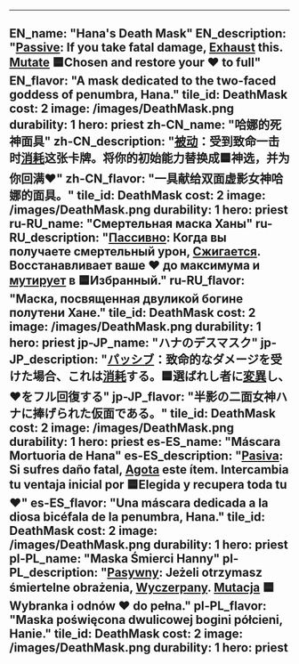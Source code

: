 ---

EN_name: "Hana's Death Mask"
EN_description: "<u>Passive</u>: If you take fatal damage, <u>Exhaust</u> this. <u>Mutate</u> 🟦Chosen and restore your ❤️ to full"
EN_flavor: "A mask dedicated to the two-faced goddess of penumbra, Hana."
tile_id: DeathMask
cost: 2
image: /images/DeathMask.png
durability: 1
hero: priest
zh-CN_name: "哈娜的死神面具"
zh-CN_description: "<u>被动</u>：受到致命一击时<u>消耗</u>这张卡牌。将你的初始能力替换成🟦神选，并为你回满❤️"
zh-CN_flavor: "一具献给双面虚影女神哈娜的面具。"
tile_id: DeathMask
cost: 2
image: /images/DeathMask.png
durability: 1
hero: priest
ru-RU_name: "Смертельная маска Ханы"
ru-RU_description: "<u>Пассивно</u>: Когда вы получаете смертельный урон, <u>Сжигается</u>. Восстанавливает ваше ❤️ до максимума и <u>мутирует</u> в 🟦Избранный."
ru-RU_flavor: "Маска, посвященная двуликой богине полутени Хане."
tile_id: DeathMask
cost: 2
image: /images/DeathMask.png
durability: 1
hero: priest
jp-JP_name: "ハナのデスマスク"
jp-JP_description: "<u>パッシブ</u>：致命的なダメージを受けた場合、これは<u>消耗</u>する。🟦選ばれし者に<u>変異</u>し、❤️をフル回復する"
jp-JP_flavor: "半影の二面女神ハナに捧げられた仮面である。"
tile_id: DeathMask
cost: 2
image: /images/DeathMask.png
durability: 1
hero: priest
es-ES_name: "Máscara Mortuoria de Hana"
es-ES_description: "<u>Pasiva</u>: Si sufres daño fatal, <u>Agota</u> este ítem. Intercambia tu ventaja inicial por 🟦Elegida y recupera toda tu ❤️"
es-ES_flavor: "Una máscara dedicada a la diosa bicéfala de la penumbra, Hana."
tile_id: DeathMask
cost: 2
image: /images/DeathMask.png
durability: 1
hero: priest
pl-PL_name: "Maska Śmierci Hanny"
pl-PL_description: "<u>Pasywny</u>: Jeżeli otrzymasz śmiertelne obrażenia, <u>Wyczerpany</u>. <u>Mutacja</u> 🟦Wybranka i odnów ❤️ do pełna."
pl-PL_flavor: "Maska poświęcona dwulicowej bogini półcieni, Hanie."
tile_id: DeathMask
cost: 2
image: /images/DeathMask.png
durability: 1
hero: priest
---